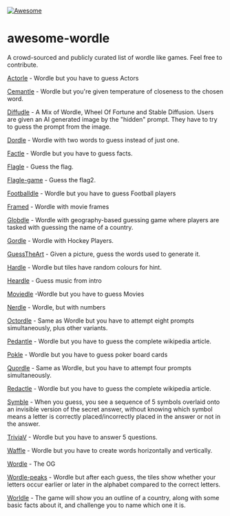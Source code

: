 [![Awesome](https://awesome.re/badge.svg)](https://awesome.re)

# awesome-wordle
A crowd-sourced and publicly curated list of wordle like games. Feel free to contribute.


[Actorle](https://actorle.com/) - Wordle but you have to guess Actors

[Cemantle](https://cemantle.certitudes.org/) - Wordle but you're given temperature of closeness to the chosen word.

[Diffudle](http://diffudle.com/) - A Mix of Wordle, Wheel Of Fortune and Stable Diffusion. Users are given an AI generated image by the "hidden" prompt. They have to try to guess the prompt from the image.

[Dordle](https://dordlegame.io/) -  Wordle with two words to guess instead of just one.

[Factle](https://factle.app/) - Wordle but you have to guess facts.

[Flagle](https://www.flagle.io/) - Guess the flag.

[Flagle-game](https://flagle-game.com/) - Guess the flag2. 

[Footballdle](https://footballdle.com/) - Wordle but you have to guess Football players

[Framed](https://framed.wtf/) - Wordle with movie frames

[Globdle](https://globle-game.com/game) - Wordle with geography-based guessing game where players are tasked with guessing the name of a country.

[Gordle](https://gordle.herokuapp.com/) - Wordle with Hockey Players.

[GuessTheArt](https://guessthe.art/help) - Given a picture, guess the words used to generate it.

[Hardle](https://hardle.herokuapp.com/) - Wordle but tiles have random colours for hint.

[Heardle](https://www.spotify.com/heardle/?type=auto&message=no-local-storage) - Guess music from intro

[Moviedle](https://moviedle.xyz/) -Wordle but you have to guess Movies

[Nerdle](https://nerdlegame.com/) - Wordle, but with numbers

[Octordle](https://octordle.com/) - Same as Wordle but you have to attempt eight prompts simultaneously, plus other variants.

[Pedantle](https://cemantle.certitudes.org/pedantle) - Wordle but you have to guess the complete wikipedia article.

[Pokle](https://poklegame.com/) - Wordle but you have to guess poker board cards

[Quordle](https://www.quordle.com/#/) - Same as Wordle, but you have to attempt four prompts simultaneously.

[Redactle](https://redactle-unlimited.com/) - Wordle but you have to guess the complete wikipedia article.

[Symble](https://www.symble.app/) -  When you guess, you see a sequence of 5 symbols overlaid onto an invisible version of the secret answer, without knowing which symbol means a letter is correctly placed/incorrectly placed in the answer or not in the answer.

[TriviaV](https://triviav.com/) - Wordle but you have to answer 5 questions.

[Waffle](https://wafflegame.net/) - Wordle but you have to create words horizontally and vertically.

[Wordle](https://www.nytimes.com/games/wordle/index.html) - The OG

[Wordle-peaks](https://vegeta897.github.io/wordle-peaks/) - Wordle but after each guess, the tiles show whether your letters occur earlier or later in the alphabet compared to the correct letters. 

[Worldle](https://worldle.teuteuf.fr/) - The game will show you an outline of a country, along with some basic facts about it, and challenge you to name which one it is.
